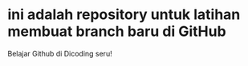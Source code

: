 # ini adalah repository untuk latihan membuat branch baru di GitHub
Belajar Github di Dicoding seru!
